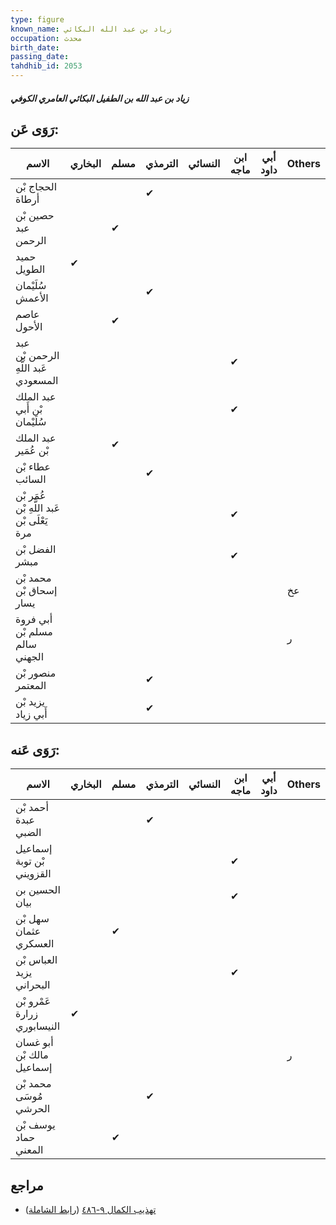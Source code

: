 ```yaml
---
type: figure
known_name: زياد بن عبد الله البكائي
occupation: محدث
birth_date:
passing_date:
tahdhib_id: 2053
---
```

##### زياد بن عبد الله بن الطفيل البكائي العامري الكوفي

## رَوَى عَن:
| الاسم                                      | البخاري | مسلم | الترمذي | النسائي | ابن ماجه | أبي داود | Others |
| ------------------------------------------ | ------- | ---- | ------- | ------- | -------- | -------- | ------ |
| الحجاج بْن أرطاة                           |         |      | ✔       |         |          |          |        |
| حصين بْن عبد الرحمن                        |         | ✔    |         |         |          |          |        |
| حميد الطويل                                | ✔       |      |         |         |          |          |        |
| سُلَيْمان الأعمش                           |         |      | ✔       |         |          |          |        |
| عاصم الأحول                                |         | ✔    |         |         |          |          |        |
| عبد الرحمن بْن عَبد اللَّهِ المسعودي       |         |      |         |         | ✔        |          |        |
| عبد الملك بْن أَبي سُلَيْمان               |         |      |         |         | ✔        |          |        |
| عبد الملك بْن عُمَير                       |         | ✔    |         |         |          |          |        |
| عطاء بْن السائب                            |         |      | ✔       |         |          |          |        |
| عُمَر بْن عَبد اللَّهِ بْن يَعْلَى بْن مرة |         |      |         |         | ✔        |          |        |
| الفضل بْن مبشر                             |         |      |         |         | ✔        |          |        |
| محمد بْن إسحاق بْن يسار                    |         |      |         |         |          |          | عخ     |
| أبي فروة مسلم بْن سالم الجهني              |         |      |         |         |          |          | ر      |
| منصور بْن المعتمر                          |         |      | ✔       |         |          |          |        |
| يزيد بْن أَبي زياد                         |         |      | ✔       |         |          |          |        |
## رَوَى عَنه:
| الاسم                       | البخاري | مسلم | الترمذي | النسائي | ابن ماجه | أبي داود | Others |
| --------------------------- | ------- | ---- | ------- | ------- | -------- | -------- | ------ |
| أحمد بْن عبدة الضبي         |         |      | ✔       |         |          |          |        |
| إسماعيل بْن توبة القزويني   |         |      |         |         | ✔        |          |        |
| الحسين بن بيان              |         |      |         |         | ✔        |          |        |
| سهل بْن عثمان العسكري       |         | ✔    |         |         |          |          |        |
| العباس بْن يزيد البحراني    |         |      |         |         | ✔        |          |        |
| عَمْرو بْن زرارة النيسابوري | ✔       |      |         |         |          |          |        |
| أبو غسان مالك بْن إسماعيل   |         |      |         |         |          |          | ر      |
| محمد بْن مُوسَى الحرشي      |         |      | ✔       |         |          |          |        |
| يوسف بْن حماد المعني        |         | ✔    |         |         |          |          |        |
## مراجع
- [تهذيب الكمال ٩-٤٨٦](obsidian://open?vault=Tahdhib-al-Kamal&file=Figures/٢٠٥٣-زياد%20بن%20عبد%20الله%20بن%20الطفيل%20البكائي%20العامري%20الكوفي) ([رابط الشاملة](https://shamela.ws/book/3722/4726))
